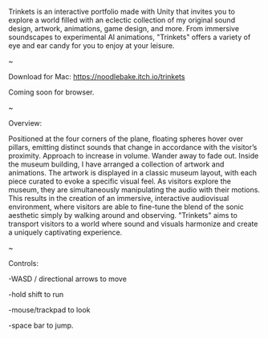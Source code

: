 Trinkets is an interactive portfolio made with Unity that invites you to explore a world filled with an eclectic collection of my original sound design, artwork, animations, game design, and more. From immersive soundscapes to experimental AI animations, "Trinkets" offers a variety of eye and ear candy for you to enjoy at your leisure. 

~


Download for Mac:
https://noodlebake.itch.io/trinkets 

Coming soon for browser.

~

Overview:

Positioned at the four corners of the plane, floating spheres hover over pillars, emitting distinct sounds that change in accordance with the visitor’s proximity. Approach to increase in volume. Wander away to fade out. Inside the museum building, I have arranged a collection of artwork and animations. The artwork is displayed in a classic museum layout, with each piece curated to evoke a specific visual feel. As visitors explore the museum, they are simultaneously manipulating the audio with their motions. This results in the creation of an immersive, interactive audiovisual environment, where visitors are able to fine-tune the blend of the sonic aesthetic simply by walking around and observing. "Trinkets" aims to transport visitors to a world where sound and visuals harmonize and create a uniquely captivating experience.

~

Controls:

-WASD / directional arrows to move

-hold shift to run

-mouse/trackpad to look

-space bar to jump.
